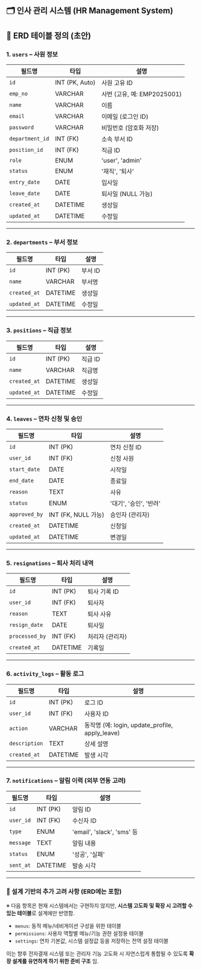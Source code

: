 ## 🗂️ 인사 관리 시스템 (HR Management System)

## 📐 ERD 테이블 정의 (초안)

### 1. `users` – 사원 정보
| 필드명 | 타입 | 설명 |
|--------|------|------|
| `id` | INT (PK, Auto) | 사원 고유 ID |
| `emp_no` | VARCHAR | 사번 (고유, 예: EMP2025001) |
| `name` | VARCHAR | 이름 |
| `email` | VARCHAR | 이메일 (로그인 ID) |
| `password` | VARCHAR | 비밀번호 (암호화 저장) |
| `department_id` | INT (FK) | 소속 부서 ID |
| `position_id` | INT (FK) | 직급 ID |
| `role` | ENUM | 'user', 'admin' |
| `status` | ENUM | '재직', '퇴사' |
| `entry_date` | DATE | 입사일 |
| `leave_date` | DATE | 퇴사일 (NULL 가능) |
| `created_at` | DATETIME | 생성일 |
| `updated_at` | DATETIME | 수정일 |

---

### 2. `departments` – 부서 정보
| 필드명 | 타입 | 설명 |
|--------|------|------|
| `id` | INT (PK) | 부서 ID |
| `name` | VARCHAR | 부서명 |
| `created_at` | DATETIME | 생성일 |
| `updated_at` | DATETIME | 수정일 |

---

### 3. `positions` – 직급 정보
| 필드명 | 타입 | 설명 |
|--------|------|------|
| `id` | INT (PK) | 직급 ID |
| `name` | VARCHAR | 직급명 |
| `created_at` | DATETIME | 생성일 |
| `updated_at` | DATETIME | 수정일 |

---

### 4. `leaves` – 연차 신청 및 승인
| 필드명 | 타입 | 설명 |
|--------|------|------|
| `id` | INT (PK) | 연차 신청 ID |
| `user_id` | INT (FK) | 신청 사원 |
| `start_date` | DATE | 시작일 |
| `end_date` | DATE | 종료일 |
| `reason` | TEXT | 사유 |
| `status` | ENUM | '대기', '승인', '반려' |
| `approved_by` | INT (FK, NULL 가능) | 승인자 (관리자) |
| `created_at` | DATETIME | 신청일 |
| `updated_at` | DATETIME | 변경일 |

---

### 5. `resignations` – 퇴사 처리 내역
| 필드명 | 타입 | 설명 |
|--------|------|------|
| `id` | INT (PK) | 퇴사 기록 ID |
| `user_id` | INT (FK) | 퇴사자 |
| `reason` | TEXT | 퇴사 사유 |
| `resign_date` | DATE | 퇴사일 |
| `processed_by` | INT (FK) | 처리자 (관리자) |
| `created_at` | DATETIME | 기록일 |

---

### 6. `activity_logs` – 활동 로그
| 필드명 | 타입 | 설명 |
|--------|------|------|
| `id` | INT (PK) | 로그 ID |
| `user_id` | INT (FK) | 사용자 ID |
| `action` | VARCHAR | 동작명 (예: login, update_profile, apply_leave) |
| `description` | TEXT | 상세 설명 |
| `created_at` | DATETIME | 발생 시각 |

---

### 7. `notifications` – 알림 이력 (외부 연동 고려)
| 필드명 | 타입 | 설명 |
|--------|------|------|
| `id` | INT (PK) | 알림 ID |
| `user_id` | INT (FK) | 수신자 ID |
| `type` | ENUM | 'email', 'slack', 'sms' 등 |
| `message` | TEXT | 알림 내용 |
| `status` | ENUM | '성공', '실패' |
| `sent_at` | DATETIME | 발송 시각 |

---

### 📌 설계 기반의 추가 고려 사항 (ERD에는 포함)
※ 다음 항목은 현재 시스템에서는 구현하지 않지만, **시스템 고도화 및 확장 시 고려할 수 있는 테이블**로 설계에만 반영함.

- `menus`: 동적 메뉴/네비게이션 구성을 위한 테이블
- `permissions`: 사용자 역할별 메뉴/기능 권한 설정용 테이블
- `settings`: 연차 기본값, 시스템 설정값 등을 저장하는 전역 설정 테이블

이는 향후 전자결재 시스템 또는 관리자 기능 고도화 시 자연스럽게 통합될 수 있도록 **확장 설계를 유연하게 하기 위한 준비 구조** 임.
